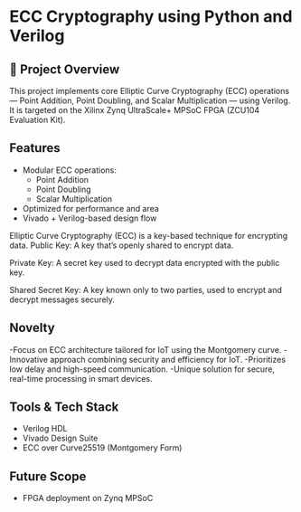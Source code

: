 # ECC Cryptography using Python and Verilog

## 🔐 Project Overview

This project implements core Elliptic Curve Cryptography (ECC) operations — Point Addition, Point Doubling, and Scalar Multiplication — using Verilog. It is targeted on the Xilinx Zynq UltraScale+ MPSoC FPGA (ZCU104 Evaluation Kit).

##  Features

- Modular ECC operations:
  - Point Addition
  - Point Doubling
  - Scalar Multiplication
- Optimized for performance and area
- Vivado + Verilog-based design flow

Elliptic Curve Cryptography (ECC) is a key-based technique for encrypting data.
Public Key: A key that’s openly shared to encrypt data.

Private Key: A secret key used to decrypt data encrypted with the public key.

Shared Secret Key: A key known only to two parties, used to encrypt and decrypt messages securely.


## Novelty
-Focus on ECC architecture tailored for IoT using the Montgomery curve. 
 -Innovative approach combining security and efficiency for IoT.
 -Prioritizes low delay and high-speed communication.
 -Unique solution for secure, real-time processing in smart devices.


##  Tools & Tech Stack

- Verilog HDL
- Vivado Design Suite
- ECC over Curve25519 (Montgomery Form)
  

## Future Scope
- FPGA deployment on Zynq MPSoC

